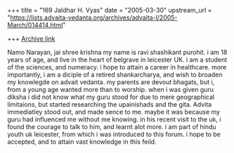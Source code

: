 +++
title = "169 Jaldhar H. Vyas"
date = "2005-03-30"
upstream_url = "https://lists.advaita-vedanta.org/archives/advaita-l/2005-March/014414.html"

+++
[Archive link](https://lists.advaita-vedanta.org/archives/advaita-l/2005-March/014414.html)

Namo Narayan, jai shree krishna
my name is ravi shashikant purohit. i am 18 years of age, and live in the
heart of belgrave in leicester UK. i am a student of the sciences, and
numeracy. i hope to attain a career in healthcare. more importantly, i am a
diciple of a retired shankarcharya, and wish to broaden my knowlegde on
advait vedanta. my parents are devout bhagats, but i, from a young age
wanted more than to worship. when i was given guru diksha i did not know
what my guru stood for due to mere geographical limitaions, but started
researching the upainishads and the gita. Advita immediatley stood out, and
made sence to me. maybe it was because my guru had influenced me without me
knowing. in his recent visit to the uk, i found the courage to talk to him,
and learnt alot more. i am part of hindu youth uk leicester, from which i
was introduced to this forum. i hope to be accepted, and to attain vast
knowledge in this feild.

